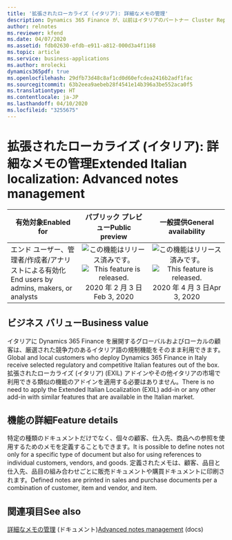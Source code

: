 ```yaml
---
title: '拡張されたローカライズ (イタリア): 詳細なメモの管理'
description: Dynamics 365 Finance が、以前はイタリアのパートナー Cluster Reply によって提供された、拡張されたローカライズ (イタリア) (EXIL) アドインでのみ利用可能であった、イタリア語固有の機能セットが利用できるように拡張されました。
author: relnotes
ms.reviewer: kfend
ms.date: 04/07/2020
ms.assetid: fdb02630-efdb-e911-a812-000d3a4f1168
ms.topic: article
ms.service: business-applications
ms.author: mrolecki
dynamics365pdf: true
ms.openlocfilehash: 29dfb73d48c8af1cd0d60efcdea2416b2adf1fac
ms.sourcegitcommit: 63b2eea9aebeb28f4541e14b396a3be552aca0f5
ms.translationtype: HT
ms.contentlocale: ja-JP
ms.lasthandoff: 04/10/2020
ms.locfileid: "3255675"
---
```

# <a name="extended-italian-localization-advanced-notes-management"></a><span data-ttu-id="6387a-103">拡張されたローカライズ (イタリア): 詳細なメモの管理</span><span class="sxs-lookup"><span data-stu-id="6387a-103">Extended Italian localization: Advanced notes management</span></span>


| <span data-ttu-id="6387a-104">有効対象</span><span class="sxs-lookup"><span data-stu-id="6387a-104">Enabled for</span></span>    |  <span data-ttu-id="6387a-105">パブリック プレビュー</span><span class="sxs-lookup"><span data-stu-id="6387a-105">Public preview</span></span> | <span data-ttu-id="6387a-106">一般提供</span><span class="sxs-lookup"><span data-stu-id="6387a-106">General availability</span></span> | 
| ---------- | :----------: |:----------: |
|<span data-ttu-id="6387a-107">エンド ユーザー、管理者/作成者/アナリストによる有効化</span><span class="sxs-lookup"><span data-stu-id="6387a-107">End users by admins, makers, or analysts</span></span>|<span data-ttu-id="6387a-108">![この機能はリリース済みです。](/dynamics365-release-plan/media/green-checkmark.png "この機能はリリース済みです。")</span><span class="sxs-lookup"><span data-stu-id="6387a-108">![This feature is released.](/dynamics365-release-plan/media/green-checkmark.png "This feature is released.")</span></span> <span data-ttu-id="6387a-109">2020 年 2 月 3 日</span><span class="sxs-lookup"><span data-stu-id="6387a-109">Feb 3, 2020</span></span>| <span data-ttu-id="6387a-110">![この機能はリリース済みです。](/dynamics365-release-plan/media/green-checkmark.png "この機能はリリース済みです。")</span><span class="sxs-lookup"><span data-stu-id="6387a-110">![This feature is released.](/dynamics365-release-plan/media/green-checkmark.png "This feature is released.")</span></span> <span data-ttu-id="6387a-111">2020 年 4 月 3 日</span><span class="sxs-lookup"><span data-stu-id="6387a-111">Apr 3, 2020</span></span>|


## <a name="business-value"></a><span data-ttu-id="6387a-112">ビジネス バリュー</span><span class="sxs-lookup"><span data-stu-id="6387a-112">Business value</span></span>
<!-- bv start -->
<span data-ttu-id="6387a-113">イタリアに Dynamics 365 Finance を展開するグローバルおよびローカルの顧客は、厳選された競争力のあるイタリア語の規制機能をそのまま利用できます。</span><span class="sxs-lookup"><span data-stu-id="6387a-113">Global and local customers who deploy Dynamics 365 Finance in Italy receive selected regulatory and competitive Italian features out of the box.</span></span> <span data-ttu-id="6387a-114">拡張されたローカライズ (イタリア) (EXIL) アドインやその他イタリアの市場で利用できる類似の機能のアドインを適用する必要はありません。</span><span class="sxs-lookup"><span data-stu-id="6387a-114">There is no need to apply the Extended Italian Localization (EXIL) add-in or any other add-in with similar features that are available in the Italian market.</span></span>
<!-- bv end -->



## <a name="feature-details"></a><span data-ttu-id="6387a-115">機能の詳細</span><span class="sxs-lookup"><span data-stu-id="6387a-115">Feature details</span></span>
<!--feature detail start -->
<span data-ttu-id="6387a-116">特定の種類のドキュメントだけでなく、個々の顧客、仕入先、商品への参照を使用するためのメモを定義することもできます。</span><span class="sxs-lookup"><span data-stu-id="6387a-116">It is possible to define notes not only for a specific type of document but also for using references to individual customers, vendors, and goods.</span></span> <span data-ttu-id="6387a-117">定義されたメモは、顧客、品目と仕入先、品目の組み合わせごとに販売ドキュメントや購買ドキュメントに印刷されます。</span><span class="sxs-lookup"><span data-stu-id="6387a-117">Defined notes are printed in sales and purchase documents per a combination of customer, item and vendor, and item.</span></span>
<!--feature detail end -->










## <a name="see-also"></a><span data-ttu-id="6387a-118">関連項目</span><span class="sxs-lookup"><span data-stu-id="6387a-118">See also</span></span>

<!--docs start-->
<span data-ttu-id="6387a-119">[詳細なメモの管理](https://docs.microsoft.com/dynamics365/finance/localizations/emea-ita-exil-structured-notes) (ドキュメント)</span><span class="sxs-lookup"><span data-stu-id="6387a-119">[Advanced notes management](https://docs.microsoft.com/dynamics365/finance/localizations/emea-ita-exil-structured-notes) (docs)</span></span>
<!--docs end-->
